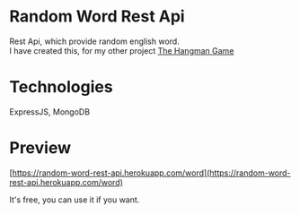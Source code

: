 # Random Word Rest Api
Rest Api, which provide random english word.\
I have created this, for my other project [The Hangman Game](https://github.com/Damiant94/The-Hangman-Game)

# Technologies
ExpressJS, MongoDB

# Preview
[https://random-word-rest-api.herokuapp.com/word](https://random-word-rest-api.herokuapp.com/word)

It's free, you can use it if you want.
